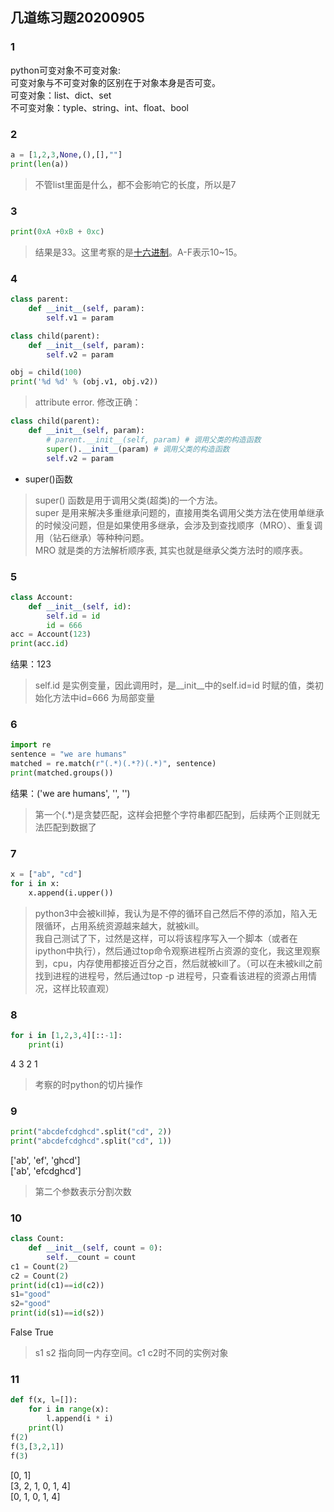 ## 几道练习题20200905
### 1 
python可变对象不可变对象:    
可变对象与不可变对象的区别在于对象本身是否可变。  
可变对象：list、dict、set  
不可变对象：typle、string、int、float、bool  
### 2
```python
a = [1,2,3,None,(),[],""]
print(len(a))
```
> 不管list里面是什么，都不会影响它的长度，所以是7
### 3
```python
print(0xA +0xB + 0xc)
```
> 结果是33。这里考察的是[十六进制](https://zh.wikipedia.org/wiki/%E5%8D%81%E5%85%AD%E8%BF%9B%E5%88%B6)。A-F表示10~15。
### 4
```python
class parent:
    def __init__(self, param):
        self.v1 = param

class child(parent):
    def __init__(self, param):
        self.v2 = param

obj = child(100)
print('%d %d' % (obj.v1, obj.v2))
```
> attribute error. 
修改正确：
```python
class child(parent):
    def __init__(self, param):
        # parent.__init__(self, param) # 调用父类的构造函数
        super().__init__(param) # 调用父类的构造函数
        self.v2 = param
```
- super()函数
>super() 函数是用于调用父类(超类)的一个方法。  
super 是用来解决多重继承问题的，直接用类名调用父类方法在使用单继承的时候没问题，但是如果使用多继承，会涉及到查找顺序（MRO）、重复调用（钻石继承）等种种问题。  
MRO 就是类的方法解析顺序表, 其实也就是继承父类方法时的顺序表。
### 5
```python
class Account:
    def __init__(self, id):
        self.id = id
        id = 666
acc = Account(123)
print(acc.id)
```
结果：123
> self.id 是实例变量，因此调用时，是__init__中的self.id=id 时赋的值，类初始化方法中id=666 为局部变量

### 6
```python
import re
sentence = "we are humans"
matched = re.match(r"(.*)(.*?)(.*)", sentence)
print(matched.groups())
```
结果：('we are humans', '', '')
> 第一个(.*)是贪婪匹配，这样会把整个字符串都匹配到，后续两个正则就无法匹配到数据了
### 7
```python
x = ["ab", "cd"]
for i in x:
    x.append(i.upper())
```
> python3中会被kill掉，我认为是不停的循环自己然后不停的添加，陷入无限循环，占用系统资源越来越大，就被kill。  
我自己测试了下，过然是这样，可以将该程序写入一个脚本（或者在ipython中执行），然后通过top命令观察进程所占资源的变化，我这里观察到，cpu，内存使用都接近百分之百，然后就被kill了。（可以在未被kill之前找到进程的进程号，然后通过top -p 进程号，只查看该进程的资源占用情况，这样比较直观）
### 8
```python
for i in [1,2,3,4][::-1]:
    print(i)
```
4 3 2 1
> 考察的时python的切片操作
### 9
```python
print("abcdefcdghcd".split("cd", 2))
print("abcdefcdghcd".split("cd", 1))
```
['ab', 'ef', 'ghcd']  
['ab', 'efcdghcd']  
> 第二个参数表示分割次数
### 10
```python
class Count:
    def __init__(self, count = 0):
        self.__count = count
c1 = Count(2)
c2 = Count(2)
print(id(c1)==id(c2))
s1="good"
s2="good"
print(id(s1)==id(s2))
```
False True  
> s1 s2 指向同一内存空间。c1 c2时不同的实例对象
### 11
```python
def f(x, l=[]):
    for i in range(x):
        l.append(i * i)
    print(l)
f(2)
f(3,[3,2,1])
f(3)
```
[0, 1]  
[3, 2, 1, 0, 1, 4]  
[0, 1, 0, 1, 4]  

